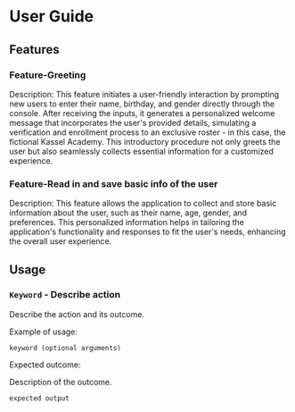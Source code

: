 # User Guide

## Features 

### Feature-Greeting

Description:
This feature initiates a user-friendly interaction by prompting new users to enter their name, birthday, and gender directly through the console. After receiving the inputs, it generates a personalized welcome message that incorporates the user's provided details, simulating a verification and enrollment process to an exclusive roster - in this case, the fictional Kassel Academy. This introductory procedure not only greets the user but also seamlessly collects essential information for a customized experience.

### Feature-Read in and save basic info of the user

Description: 
This feature allows the application to collect and store basic information about the user, such as their name, age, gender, and preferences. This personalized information helps in tailoring the application's functionality and responses to fit the user's needs, enhancing the overall user experience.


## Usage

### `Keyword` - Describe action

Describe the action and its outcome.

Example of usage: 

`keyword (optional arguments)`

Expected outcome:

Description of the outcome.

```
expected output
```
